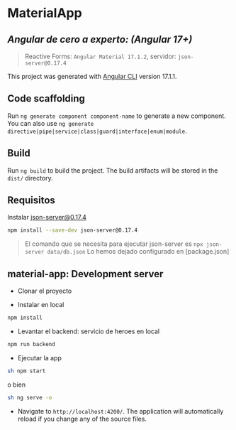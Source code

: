 # MaterialApp
## _Angular de cero a experto: (Angular 17+)_
> Reactive Forms: `Angular Material 17.1.2`, servidor: `json-server@0.17.4`

This project was generated with [Angular CLI](https://github.com/angular/angular-cli) version 17.1.1.

## Code scaffolding

Run `ng generate component component-name` to generate a new component. You can also use `ng generate directive|pipe|service|class|guard|interface|enum|module`.

## Build

Run `ng build` to build the project. The build artifacts will be stored in the `dist/` directory.

## Requisitos

Instalar json-server@0.17.4

```sh
npm install --save-dev json-server@0.17.4
```
>El comando que se necesita para ejecutar json-server es
>`npx json-server data/db.json`
>Lo hemos dejado configurado en [package.json]




## material-app: Development server
- Clonar el proyecto

- Instalar en local

```sh
npm install
```

- Levantar el backend: servicio de heroes en local

```sh
npm run backend
```

- Ejecutar la app 

```sh
sh npm start
```

o bien 

```sh
sh ng serve -o
```

- Navigate to `http://localhost:4200/`. The application will automatically reload if you change any of the source files.




